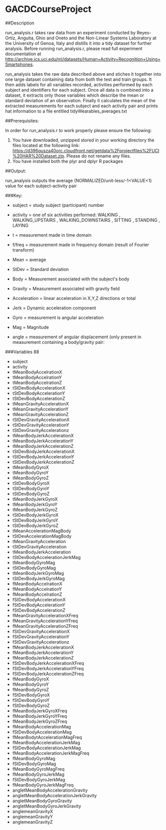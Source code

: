 # GACDCourseProject

##Description

run_analysis.r takes raw data from an experiment conducted by Reyes-Ortiz, Anguita, Ghio and Oneto and the Non-Linear Systems Laboratory at the University of Genoa, Italy and distills it into a tidy dataset for further analysis. Before running run_analysis.r, please read full experiment documentation at http://archive.ics.uci.edu/ml/datasets/Human+Activity+Recognition+Using+Smartphones.

run_analysis takes the raw data described above and stiches it together into one large dataset containing data from both the test and train groups. It then adds labels for all variables recorded, activities performed by each subject and identifiers for each subject. Once all data is combined into a dataset, it extracts only those variables which describe the mean or standard deviation of an observation. Finally it calculates the mean of the extracted measurements for each subject and each activity pair and prints hat information to a file entitled tidyWearables_averages.txt

##Prerequisites:

In order for run_analysis.r to work properly please ensure the following:

1. You have downloaded, unzipped stored in your working directory the files located at the following link: https://d396qusza40orc.cloudfront.net/getdata%2Fprojectfiles%2FUCI%20HAR%20Dataset.zip. Please do not rename any files.
2. You have installed both the plyr and dplyr R packages

##Output:

run_analysis outputs the average (NORMALIZED/unit-less/-1<VALUE<1) value for each subject-activity pair

###Key:

* subject = study subject (participant) number
* activity = one of six activities performed: WALKING
, WALKING_UPSTAIRS
, WALKING_DOWNSTAIRS
, SITTING
, STANDING
, LAYING

* t = measurement made in time domain
* f/freq = measurement made in frequency domain (result of Fourier transform)
* Mean = average
* StDev = Standard deviation
* Body = Measurement associated with the subject's body
* Gravity = Measurement associated with gravity field
* Acceleration = linear acceleration in X,Y,Z directions or total
* Jerk = Dynamic acceleration component
* Gyro = measurement is angular acceleration
* Mag = Magnitude
* angle = measurement of angular displacement (only present in measurement containing a body/gravity pair:

###Variables 88

* subject
* activity
* tMeanBodyAccelrationX
* tMeanBodyAccelrationY
* tMeanBodyAccelrationZ
* tStDevBodyAccelerationX
* tStDevBodyAccelerationY
* tStDevBodyAccelerationZ
* tMeanGravityAccelerationX
* tMeanGravityAccelerationY
* tMeanGravityAccelerationZ
* tStDevGravityAccelerationX
* tStDevGravityAccelerationY
* tStDevGravityAccelerationz
* tMeanBodyJerkAccelerationX
* tMeanBodyJerkAccelerationY
* tMeanBodyJerkAccelerationZ
* tStDevBodyJerkAccelerationX
* tStDevBodyJerkAccelerationY
* tStDevBodyJerkAccelerationZ
* tMeanBodyGyroX
* tMeanBodyGyroY
* tMeanBodyGyroZ
* tStDevBodyGyroX
* tStDevBodyGyroY
* tStDevBodyGyroZ
* tMeanBodyJerkGyroX
* tMeanBodyJerkGyroY
* tMeanBodyJerkGyroZ
* tStDevBodyJerkGyroX
* tStDevBodyJerkGyroY
* tStDevBodyJerkGyroZ
* tMeanAccelerationMagBody
* tStDevAccelerationMagBody
* tMeanGravityAcceleration
* tStDevGravityAcceleration
* tMeanBodyJerkAcceleration
* tStDevBodyAccelerationJerkMag
* tMeanBodyGyroMag
* tStDevBodyGyroMag
* tMeanBodyJerkGyroMag
* tStDevBodyJerkGyroMag
* fMeanBodyAccelrationX
* fMeanBodyAccelrationY
* fMeanBodyAccelrationZ
* fStDevBodyAccelerationX
* fStDevBodyAccelerationY
* fStDevBodyAccelerationZ
* fMeanGravityAccelerationXFreq
* fMeanGravityAccelerationYFreq
* fMeanGravityAccelerationZFreq
* fStDevGravityAccelerationX
* fStDevGravityAccelerationY
* fStDevGravityAccelerationz
* fMeanBodyJerkAccelerationX
* fMeanBodyJerkAccelerationY
* fMeanBodyJerkAccelerationZ
* fStDevBodyJerkAccelerationXFreq
* fStDevBodyJerkAccelerationYFreq
* fStDevBodyJerkAccelerationZFreq
* fMeanBodyGyroX
* fMeanBodyGyroY
* fMeanBodyGyroZ
* fStDevBodyGyroX
* fStDevBodyGyroY
* fStDevBodyGyroZ
* fMeanBodyJerkGyroXFreq
* fMeanBodyJerkGyroYFreq
* fMeanBodyJerkGyroZFreq
* fMeanBodyAccelerationMag
* fStDevBodyAccelerationMag
* fMeanBodytAccelerationMagFreq
* fMeanBodyAccelerationJerkMag
* fStDevBodyAccelerationJerkMag
* fMeanBodyAccelerationJerkMagFreq
* fMeanBodyGyroMag
* fStDevBodyGyroMag
* fMeanBodyGyroMagFreq
* fMeanBodyGyroJerkMag
* fStDevBodyGyroJerkMag
* fMeanBodyGyroJerkMagFreq
* angletMeanBodyAccelerationGravity
* angletMeanBodyAccelerationJerkGravity
* angletMeanBodyGyroGravity
* angletMeanBodyGyroJerkGravity
* anglemeanGravityX
* anglemeanGravityY
* anglemeanGravityZ
